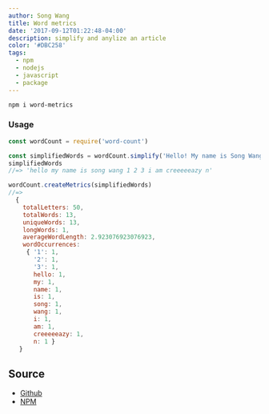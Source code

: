 ```yaml
---
author: Song Wang
title: Word metrics
date: '2017-09-12T01:22:48-04:00'
description: simplify and anylize an article
color: '#DBC258'
tags:
  - npm
  - nodejs
  - javascript
  - package
---
```


```
npm i word-metrics
```

### Usage

```js
const wordCount = require('word-count')

const simplifiedWords = wordCount.simplify('Hello! My name is Song Wang 1 2 3, I am creeeeeazy #@$@!% n\n\n\t\t\t')
simplifiedWords
//=> 'hello my name is song wang 1 2 3 i am creeeeeazy n'

wordCount.createMetrics(simplifiedWords)
//=> 
  {
    totalLetters: 50,
    totalWords: 13,
    uniqueWords: 13,
    longWords: 1,
    averageWordLength: 2.923076923076923,
    wordOccurrences:
     { '1': 1,
       '2': 1,
       '3': 1,
       hello: 1,
       my: 1,
       name: 1,
       is: 1,
       song: 1,
       wang: 1,
       i: 1,
       am: 1,
       creeeeeazy: 1,
       n: 1 } 
   }
```

## Source
* [Github](https://github.com/wangsongiam/word-metrics)
* [NPM](https://www.npmjs.com/package/word-metrics)
